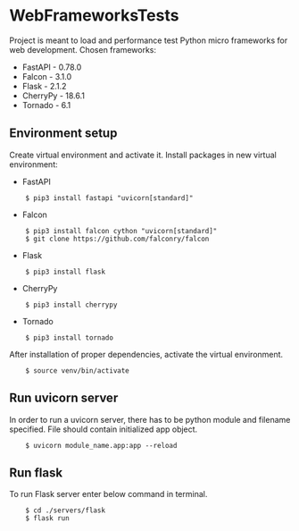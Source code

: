 # WebFrameworksTests
Project is meant to load and performance test Python micro frameworks for web development.
Chosen frameworks:
* FastAPI - 0.78.0
* Falcon - 3.1.0
* Flask -  2.1.2
* CherryPy -  18.6.1
* Tornado - 6.1

## Environment setup
Create virtual environment and activate it. Install packages in new virtual environment:
* FastAPI 
```    
    $ pip3 install fastapi "uvicorn[standard]"
```
* Falcon
```
    $ pip3 install falcon cython "uvicorn[standard]"
    $ git clone https://github.com/falconry/falcon
```
* Flask
```
    $ pip3 install flask
```
* CherryPy
```
    $ pip3 install cherrypy
```
* Tornado
```
    $ pip3 install tornado
```
After installation of proper dependencies, activate the virtual environment.
```
    $ source venv/bin/activate
```

## Run uvicorn server
In order to run a uvicorn server, there has to be python module and filename specified. File should contain initialized app object.
```
    $ uvicorn module_name.app:app --reload
```
## Run flask 
To run Flask server enter below command in terminal.
```
    $ cd ./servers/flask 
    $ flask run
```